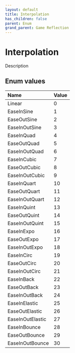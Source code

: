 ```yaml
---
layout: default
title: Interpolation
has_children: false
parent: Enum
grand_parent: Game Reflection
---
```

# Interpolation
Description 

## Enum values

| Name | Value |
|:-------------|:--------------|
| Linear | 0 |
| EaseInSine | 1 |
| EaseOutSine | 2 |
| EaseInOutSine | 3 |
| EaseInQuad | 4 |
| EaseOutQuad | 5 |
| EaseInOutQuad | 6 |
| EaseInCubic | 7 |
| EaseOutCubic | 8 |
| EaseInOutCubic | 9 |
| EaseInQuart | 10 |
| EaseOutQuart | 11 |
| EaseInOutQuart | 12 |
| EaseInQuint | 13 |
| EaseOutQuint | 14 |
| EaseInOutQuint | 15 |
| EaseInExpo | 16 |
| EaseOutExpo | 17 |
| EaseInOutExpo | 18 |
| EaseInCirc | 19 |
| EaseOutCirc | 20 |
| EaseInOutCirc | 21 |
| EaseInBack | 22 |
| EaseOutBack | 23 |
| EaseInOutBack | 24 |
| EaseInElastic | 25 |
| EaseOutElastic | 26 |
| EaseInOutElastic | 27 |
| EaseInBounce | 28 |
| EaseOutBounce | 29 |
| EaseInOutBounce | 30 |

